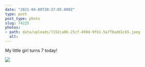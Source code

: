 ```yaml
---
date: "2021-04-09T20:37:05.000Z"
type: post 
post_type: photo
slug: 74225
photos: 
- path: data/uploads/7152ca0b-25cf-498d-9fb1-5a7f8add1c65.jpeg
  alt: 
---
```

My little girl turns 7 today! 


![](https://brandontreb.com/data/uploads/7152ca0b-25cf-498d-9fb1-5a7f8add1c65.jpeg)
